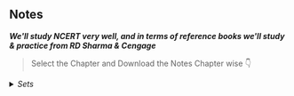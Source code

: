 ## Notes

***We'll study NCERT very well, and in terms of reference books we'll study & practice from RD Sharma & Cengage***

> Select the Chapter and Download the Notes Chapter wise 👇

<details><summary><em>Sets</em></summary>
<br>

> Download the Full Note of "Sets" 👇

- [Sets]()

> Or, Download the Notes Concept wise 👇

- [NCERT Exercise 1.1](https://raw.githubusercontent.com/hisayakhere/Mission-ACHIEVE/main/Subjects/03Mathematics/NCERT-Exercise1.1.pdf)


</details>



